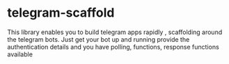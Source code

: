 # telegram-scaffold
This library enables you to build telegram apps rapidly , scaffolding around the telegram bots. Just get your bot up and running provide the authentication details and you have polling, functions, response functions available
